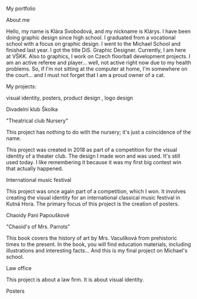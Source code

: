 My portfolio

About me

Hello, my name is Klára Svobodová, and my nickname is Klárys. I have been doing graphic design since high school. I graduated from a vocational school with a focus on graphic design. I went to the Michael School and finished last year. I got the title DiS. Graphic Designer. Currently, I am here at VŠKK.
Also to graphics, I work on Czech floorball development projects. I am an active referee and player... well, not active right now due to my health problems. So, if I'm not sitting at the computer at home, I'm somewhere on the court... and I must not forget that I am a proud owner of a cat.

My projects: 

visual identity, posters, product design , logo design


Divadelní klub Školka

"Theatrical club Nursery"

This project has nothing to do with the nursery; it's just a coincidence of the name.

This project was created in 2018 as part of a competition for the visual identity of a theater club. The design I made won and was used. It's still used today. I like remembering it because it was my first big contest win that actually happened.


International music festival

This project was once again part of a competition, which I won. It involves creating the visual identity for an international classical music festival in Kutná Hora. The primary focus of this project is the creation of posters.


Chaoidy Paní Papouškové 

"Chaoid's of Mrs. Parrots"

This book covers the history of art by Mrs. Vaculíková from prehistoric times to the present. In the book, you will find education materials, including illustrations and interesting facts... And this is my final project on Michael's school. 

Law office 

This project is about a law firm. It is about visual identity.

Posters


